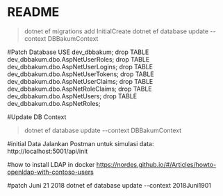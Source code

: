 # README #
> dotnet ef migrations add InitialCreate
> dotnet ef database update --context DBBakumContext


#Patch Database
USE dev_dbbakum;
drop TABLE dev_dbbakum.dbo.AspNetUserRoles;
drop TABLE dev_dbbakum.dbo.AspNetUserLogins;
drop TABLE dev_dbbakum.dbo.AspNetUserTokens;
drop TABLE dev_dbbakum.dbo.AspNetUserClaims;
drop TABLE dev_dbbakum.dbo.AspNetRoleClaims;
drop TABLE dev_dbbakum.dbo.AspNetUsers;
drop TABLE dev_dbbakum.dbo.AspNetRoles;

#Update DB Context

> dotnet ef database update --context DBBakumContext

#initial Data
Jalankan Postman untuk simulasi data:
http://localhost:5001/api/init

#how to install LDAP in docker
https://nordes.github.io/#/Articles/howto-openldap-with-contoso-users


#patch Juni 21 2018
dotnet ef database update --context 2018Juni1901